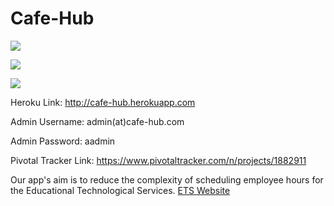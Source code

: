 # Cafe-Hub
<a href="https://travis-ci.org/IsaacZhang1/Cafe-Hub"><img src="https://travis-ci.org/IsaacZhang1/Cafe-Hub.svg?branch=master"/> </a>

<a href="https://codeclimate.com/github/IsaacZhang1/Cafe-Hub"><img src="https://codeclimate.com/github/IsaacZhang1/Cafe-Hub/badges/gpa.svg" /></a>

<a href="https://codeclimate.com/github/IsaacZhang1/Cafe-Hub/coverage"><img src="https://codeclimate.com/github/IsaacZhang1/Cafe-Hub/badges/coverage.svg" /></a>

Heroku Link: http://cafe-hub.herokuapp.com

Admin Username: admin(at)cafe-hub.com

Admin Password: aadmin

Pivotal Tracker Link: https://www.pivotaltracker.com/n/projects/1882911

Our app's aim is to reduce the complexity of scheduling employee hours for the Educational Technological Services. 
<a href="https://www.ets.berkeley.edu/"> ETS Website </a>
